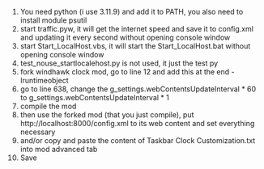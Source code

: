 1. You need python (i use 3.11.9) and add it to PATH, you also need to install module psutil
2. start traffic.pyw, it will get the internet speed and save it to config.xml and updating it every second without opening console window
3. start Start_LocalHost.vbs, it will start the Start_LocalHost.bat without opening console window
4. test_nouse_startlocalehost.py is not used, it just the test py
5. fork windhawk clock mod, go to line 12 and add this at the end -lruntimeobject
6. go to line 638, change the g_settings.webContentsUpdateInterval * 60 to g_settings.webContentsUpdateInterval * 1
7. compile the mod
8. then use the forked mod (that you just compile), put http://localhost:8000/config.xml to its web content and set everything necessary
9. and/or copy and paste the content of Taskbar Clock Customization.txt into mod advanced tab
10. Save

